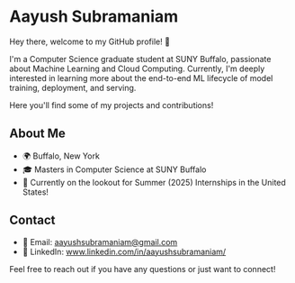 # Aayush Subramaniam

Hey there, welcome to my GitHub profile! 👋

I'm a Computer Science graduate student at SUNY Buffalo, passionate about Machine Learning and Cloud Computing. Currently, I'm deeply interested in learning more about the end-to-end ML lifecycle of model training, deployment, and serving.

Here you'll find some of my projects and contributions!

## About Me

- 🌍 Buffalo, New York
- 🎓 Masters in Computer Science at SUNY Buffalo
- 💼 Currently on the lookout for Summer (2025) Internships in the United States!
<!--

## Experience

### Programming Languages

![Python](https://img.shields.io/badge/Python-3776AB?style=flat&logo=python&logoColor=white) ![Go](https://img.shields.io/badge/Go-00ADD8?style=flat&logo=go&logoColor=white)
![Java](https://img.shields.io/badge/Java-007396?style=flat&logo=java&logoColor=white) ![JavaScript](https://img.shields.io/badge/JavaScript-F7DF1E?style=flat&logo=javascript&logoColor=black)

### Frameworks

![Flask](https://img.shields.io/badge/Flask-000000?style=flat&logo=flask&logoColor=white) ![Spring](https://img.shields.io/badge/Spring-6DB33F?style=flat&logo=spring&logoColor=white) ![TensorFlow](https://img.shields.io/badge/TensorFlow-FF6F00?style=flat&logo=tensorflow&logoColor=white) ![PyTorch](https://img.shields.io/badge/PyTorch-EE4C2C?style=flat&logo=pytorch&logoColor=white) ![Django](https://img.shields.io/badge/Django-092E20?style=flat&logo=django&logoColor=white) ![Angular](https://img.shields.io/badge/Angular-DD0031?style=flat&logo=angular&logoColor=white) 

### DevOps and Tools

![Kubernetes](https://img.shields.io/badge/Kubernetes-326CE5?style=flat&logo=kubernetes&logoColor=white) ![Docker](https://img.shields.io/badge/Docker-2496ED?style=flat&logo=docker&logoColor=white) ![Terraform](https://img.shields.io/badge/Terraform-623CE4?style=flat&logo=terraform&logoColor=white) ![Jenkins](https://img.shields.io/badge/Jenkins-D24939?style=flat&logo=jenkins&logoColor=white) ![Travis CI](https://img.shields.io/badge/Travis_CI-3EAAAF?style=flat&logo=travisci&logoColor=white)
-->

## Contact

- 📧 Email: [aayushsubramaniam@gmail.com](mailto:aayushsubramaniam@gmail.com)
- 💼 LinkedIn: www.linkedin.com/in/aayushsubramaniam/

Feel free to reach out if you have any questions or just want to connect!


<!--
- 🌐 Website: www.aayushsubramaniam.com
**aayushsss1/aayushsss1** is a ✨ _special_ ✨ repository because its `README.md` (this file) appears on your GitHub profile.

Here are some ideas to get you started:

- 🔭 I’m currently working on ...
- 🌱 I’m currently learning ...
- 👯 I’m looking to collaborate on ...
- 🤔 I’m looking for help with ...
- 💬 Ask me about ...
- 📫 How to reach me: ...
- 😄 Pronouns: ...
- ⚡ Fun fact: ...
-->
